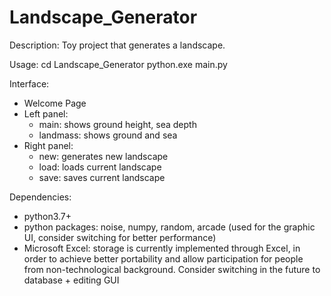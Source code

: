 # Landscape_Generator
Description: 
Toy project that generates a landscape. 

Usage: 
cd Landscape_Generator
python.exe main.py

Interface:
* Welcome Page
* Left panel: 
  * main: shows ground height, sea depth
  * landmass: shows ground and sea
* Right panel:
  * new: generates new landscape
  * load: loads current landscape
  * save: saves current landscape

Dependencies: 
* python3.7+
* python packages: noise, numpy, random, arcade (used for the graphic UI, consider switching for better performance)
* Microsoft Excel: storage is currently implemented through Excel, in order to achieve better portability and allow participation for people from non-technological background. Consider switching in the future to database + editing GUI
